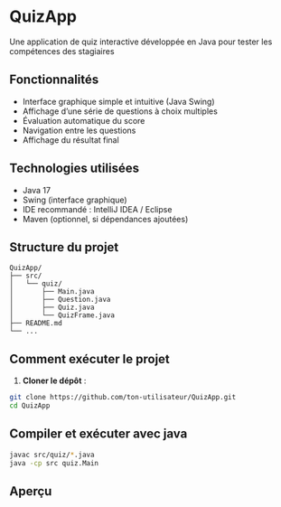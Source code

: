 # QuizApp

Une application de quiz interactive développée en Java pour tester les compétences des stagiaires


## Fonctionnalités

- Interface graphique simple et intuitive (Java Swing)
- Affichage d’une série de questions à choix multiples
- Évaluation automatique du score
- Navigation entre les questions
- Affichage du résultat final

## Technologies utilisées

- Java 17
- Swing (interface graphique)
- IDE recommandé : IntelliJ IDEA / Eclipse
- Maven (optionnel, si dépendances ajoutées)

## Structure du projet
```text
QuizApp/
├── src/
│   └── quiz/
│       ├── Main.java
│       ├── Question.java
│       ├── Quiz.java
│       └── QuizFrame.java
├── README.md
└── ...
 ```

## Comment exécuter le projet

1. **Cloner le dépôt** :

```bash
git clone https://github.com/ton-utilisateur/QuizApp.git
cd QuizApp
 ```
## Compiler et exécuter avec java
```bash
javac src/quiz/*.java
java -cp src quiz.Main
 ```
## Aperçu
